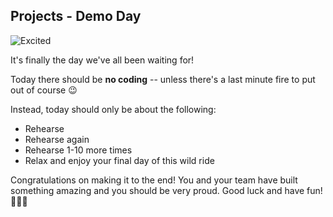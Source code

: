 ## Projects - Demo Day

![Excited](https://telltaletv.com/wp-content/uploads/2016/08/picture-of-seinfeld-group-jumping-at-the-door-gif.gif)


It's finally the day we've all been waiting for!

Today there should be **no coding** -- unless there's a last minute fire to put out of course 😉

Instead, today should only be about the following:
- Rehearse
- Rehearse again
- Rehearse 1-10 more times
- Relax and enjoy your final day of this wild ride

Congratulations on making it to the end! You and your team have built something amazing and you should be very proud. Good luck and have fun! 🎉🎉🎉
